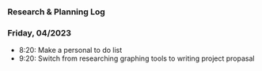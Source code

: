 ### Research & Planning Log
### Friday, 04/2023
* 8:20: Make a personal to do list
* 9:20: Switch from researching  graphing tools to writing project propasal